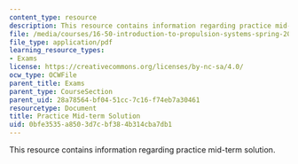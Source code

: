 ```yaml
---
content_type: resource
description: This resource contains information regarding practice mid-term solution.
file: /media/courses/16-50-introduction-to-propulsion-systems-spring-2012/0bfe3535a8503d7cbf384b314cba7db1_MIT16_50S12_prac_sol.pdf
file_type: application/pdf
learning_resource_types:
- Exams
license: https://creativecommons.org/licenses/by-nc-sa/4.0/
ocw_type: OCWFile
parent_title: Exams
parent_type: CourseSection
parent_uid: 28a78564-bf04-51cc-7c16-f74eb7a30461
resourcetype: Document
title: Practice Mid-term Solution
uid: 0bfe3535-a850-3d7c-bf38-4b314cba7db1
---
```

This resource contains information regarding practice mid-term solution.